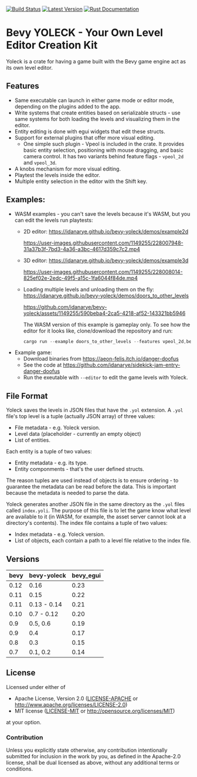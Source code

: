 [![Build Status](https://github.com/idanarye/bevy-yoleck/workflows/CI/badge.svg)](https://github.com/idanarye/bevy-yoleck/actions)
[![Latest Version](https://img.shields.io/crates/v/bevy-yoleck.svg)](https://crates.io/crates/bevy-yoleck)
[![Rust Documentation](https://img.shields.io/badge/api-rustdoc-blue.svg)](https://idanarye.github.io/bevy-yoleck/)

# Bevy YOLECK - Your Own Level Editor Creation Kit

Yoleck is a crate for having a game built with the Bevy game engine act as its
own level editor.

## Features

* Same executable can launch in either game mode or editor mode, depending on
  the plugins added to the app.
* Write systems that create entities based on serializable structs - use same
  systems for both loading the levels and visualizing them in the editor.
* Entity editing is done with egui widgets that edit these structs.
* Support for external plugins that offer more visual editing.
  * One simple such plugin - Vpeol is included in the crate. It provides basic
    entity selection, positioning with mouse dragging, and basic camera
    control. It has two variants behind feature flags - `vpeol_2d` and
    `vpeol_3d`.
* A knobs mechanism for more visual editing.
* Playtest the levels inside the editor.
* Multiple entity selection in the editor with the Shift key.

## Examples:

* WASM examples - you can't save the levels because it's WASM, but you can edit the levels run playtests:
  * 2D editor: https://idanarye.github.io/bevy-yoleck/demos/example2d

    https://user-images.githubusercontent.com/1149255/228007948-31a37b3f-7bd3-4a36-a3bc-4617d359c7c2.mp4
  * 3D editor: https://idanarye.github.io/bevy-yoleck/demos/example3d

    https://user-images.githubusercontent.com/1149255/228008014-825ef02e-2edc-49f5-a15c-1fa6044f84de.mp4

  * Loading multiple levels and unloading them on the fly: https://idanarye.github.io/bevy-yoleck/demos/doors_to_other_levels

    https://github.com/idanarye/bevy-yoleck/assets/1149255/590beba4-2ca5-4218-af52-143321bb5946

    The WASM version of this example is gameplay only. To see how the editor for it looks like, clone/download the repository and run:
    ```rust
    cargo run --example doors_to_other_levels --features vpeol_2d,bevy/png
    ```
* Example game:
  * Download binaries from https://aeon-felis.itch.io/danger-doofus
  * See the code at https://github.com/idanarye/sidekick-jam-entry-danger-doofus
  * Run the exeutable with `--editor` to edit the game levels with Yoleck.

## File Format

Yoleck saves the levels in JSON files that have the `.yol` extension. A `.yol`
file's top level is a tuple (actually JSON array) of three values:

* File metadata - e.g. Yoleck version.
* Level data (placeholder - currently an empty object)
* List of entities.

Each entity is a tuple of two values:

* Entity metadata - e.g. its type.
* Entity componments - that's the user defined structs.

The reason tuples are used instead of objects is to ensure ordering - to
guarantee the metadata can be read before the data. This is important because
the metadata is needed to parse the data.

Yoleck generates another JSON file in the same directory as the `.yol` files
called `index.yoli`. The purpose of this file is to let the game know what
level are available to it (in WASM, for example, the asset server cannot look
at a directory's contents). The index file contains a tuple of two values:

* Index metadata - e.g. Yoleck version.
* List of objects, each contain a path to a level file relative to the index
  file.

## Versions

| bevy | bevy-yoleck | bevy_egui |
|------|-------------|-----------|
| 0.12 | 0.16        | 0.23      |
| 0.11 | 0.15        | 0.22      |
| 0.11 | 0.13 - 0.14 | 0.21      |
| 0.10 | 0.7 - 0.12  | 0.20      |
| 0.9  | 0.5, 0.6    | 0.19      |
| 0.9  | 0.4         | 0.17      |
| 0.8  | 0.3         | 0.15      |
| 0.7  | 0.1, 0.2    | 0.14      |

## License

Licensed under either of

 * Apache License, Version 2.0 ([LICENSE-APACHE](LICENSE-APACHE) or http://www.apache.org/licenses/LICENSE-2.0)
 * MIT license ([LICENSE-MIT](LICENSE-MIT) or http://opensource.org/licenses/MIT)

at your option.

### Contribution

Unless you explicitly state otherwise, any contribution intentionally submitted
for inclusion in the work by you, as defined in the Apache-2.0 license, shall be dual licensed as above, without any
additional terms or conditions.
